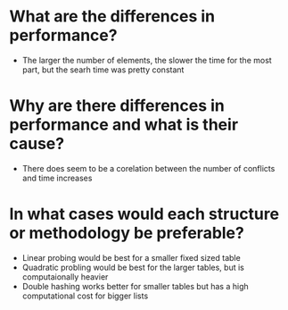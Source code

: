 # What are the differences in performance?
- The larger the number of elements, the slower the time for the most part, but the searh time was pretty constant
# Why are there differences in performance and what is their cause?
- There does seem to be a corelation between the number of conflicts and time increases
# In what cases would each structure or methodology be preferable?
- Linear probing would be best for a smaller fixed sized table 
- Quadratic probling would be best for the larger tables, but is computaionally heavier
- Double hashing works better for smaller tables but has a high computational cost for bigger lists

